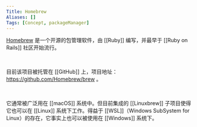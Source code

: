 ```yaml
---
Title: Homebrew
Aliases: []
Tags: [Concept, packageManager]
---
```


[Homebrew](https://brew.sh) 是一个开源的包管理软件，由 [[Ruby]] 编写，并最早于 [[Ruby on Rails]] 社区开始流行。

<br>

目前该项目被托管在 [[GitHub]] 上，项目地址：https://github.com/Homebrew/brew 。

<br>

它通常被广泛用在 [[macOS]] 系统中。但目前集成的 [[Linuxbrew]] 子项目使得它也可以在 [[Linux]] 系统下工作。得益于 [[WSL]]（Windows SubSystem for Linux）的存在，它事实上也可以被使用在 [[Windows]] 系统下。